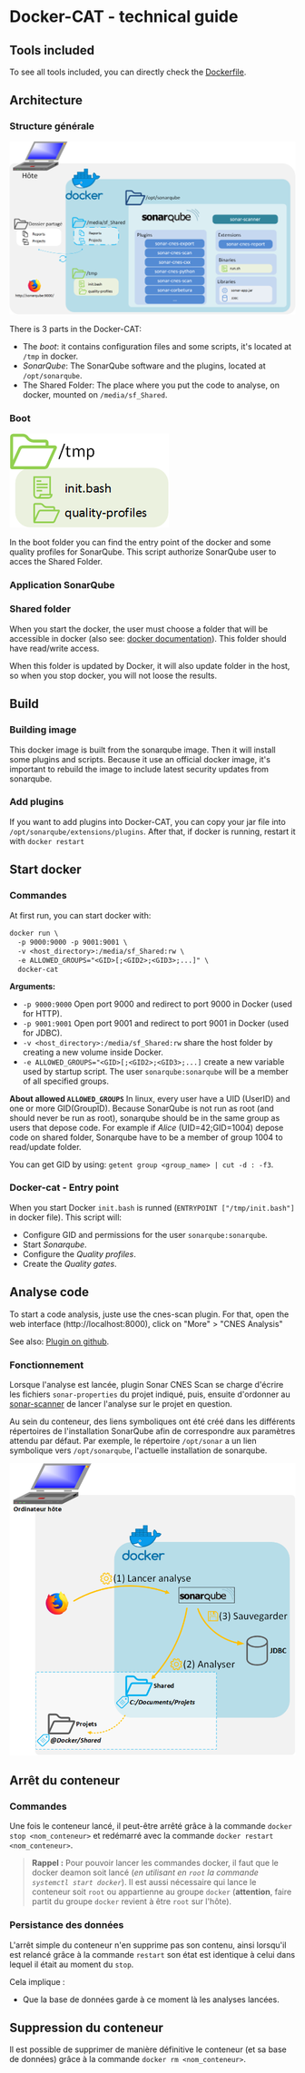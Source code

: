 # Docker-CAT - technical guide

## Tools included
To see all tools included, you can directly check the 
[Dockerfile](https://github.com/lequal/docker-cat/blob/master/Dockerfile).


## Architecture
### Structure générale
![Architecture globale](../img/doc-technique/archi-globale.png)

There is 3 parts in the Docker-CAT:
- The *boot*: it contains configuration files and some scripts, it's located at `/tmp` in docker.
- *SonarQube*: The SonarQube software and the plugins, located at `/opt/sonarqube`.
- The Shared Folder: The place where you put the code to analyse, on docker, mounted on `/media/sf_Shared`.


### Boot
![Boot](../img/doc-technique/boot.png)

In the boot folder you can find the entry point of the docker and some quality profiles for SonarQube. This script authorize
SonarQube user to acces the Shared Folder.

### Application SonarQube


### Shared folder


When you start the docker, the user must choose a folder that will be accessible in docker (also see: 
[docker documentation](https://docs.docker.com/storage/volumes/)). This folder should have read/write access.

When this folder is updated by Docker, it will also update folder in the host, so when you stop docker, you will
not loose the results.

## Build
### Building image
This docker image is built from the sonarqube image. Then it will install some plugins and scripts. Because 
it use an official docker image, it's important to rebuild the image to include latest security updates from
sonarqube.



### Add plugins
If you want to add plugins into Docker-CAT, you can copy your jar file into `/opt/sonarqube/extensions/plugins`.
After that, if docker is running, restart it with `docker restart`

## Start docker
### Commandes
At first run, you can start docker with:
```
docker run \
  -p 9000:9000 -p 9001:9001 \
  -v <host_directory>:/media/sf_Shared:rw \
  -e ALLOWED_GROUPS="<GID>[;<GID2>;<GID3>;...]" \
  docker-cat
```

**Arguments:**

- `-p 9000:9000` Open port 9000 and redirect to port 9000 in Docker (used for HTTP).
- `-p 9001:9001` Open port 9001 and redirect to port 9001 in Docker (used for JDBC).
- `-v <host_directory>:/media/sf_Shared:rw` share the host folder by creating a new volume inside Docker.
- `-e ALLOWED_GROUPS="<GID>[;<GID2>;<GID3>;...]` create a new variable used by startup script. The user `sonarqube:sonarqube`
will be a member of all specified groups.

**About allowed `ALLOWED_GROUPS`**
In linux, every user have a UID (UserID) and one or more GID(GroupID). Because SonarQube is not run as root
(and should never be run as root), sonarqube should be in the same group as users that depose code. 
For example if *Alice* (UID=42;GID=1004) depose code on shared folder, Sonarqube have to be a member of group 1004
to read/update folder.


You can get GID by using: `getent group <group_name> | cut -d : -f3`.



### Docker-cat - Entry point
When you start Docker `init.bash` is runned
(`ENTRYPOINT ["/tmp/init.bash"]` in docker file). This script will:

- Configure GID and permissions for the user `sonarqube:sonarqube`.
- Start *Sonarqube*.
- Configure the *Quality profiles*.
- Create the *Quality gates*.


## Analyse code
To start a code analysis, juste use the cnes-scan plugin. For that, open the web interface (http://localhost:8000), click
on "More" > "CNES Analysis"

See also: [Plugin on github](https://github.com/lequal/sonar-cnes-scan-plugin).

### Fonctionnement
Lorsque l'analyse est lancée, plugin Sonar CNES Scan se charge d'écrire les
fichiers `sonar-properties` du projet indiqué, puis, ensuite d'ordonner au
[sonar-scanner](https://github.com/SonarSource/sonar-scanner-cli) de lancer
l'analyse sur le projet en question.

Au sein du conteneur, des liens symboliques ont été créé dans les différents
répertoires de l'installation SonarQube afin de correspondre aux paramètres
attendu par défaut. Par exemple, le répertoire `/opt/sonar` a un lien symbolique
vers `/opt/sonarqube`, l'actuelle installation de sonarqube.

![image](../img/doc-technique/utilisation.png)
## Arrêt du conteneur
### Commandes
Une fois le conteneur lancé, il peut-être arrêté grâce à la commande
`docker stop <nom_conteneur>` et redémarré avec la commande
`docker restart <nom_conteneur>`.

> **Rappel :** Pour pouvoir lancer les commandes docker, il faut que le docker deamon soit lancé (*en utilisant en `root` la commande `systemctl start docker`*). Il est aussi nécessaire qui lance le conteneur soit `root` ou appartienne au groupe `docker` (**attention**, faire partit du groupe `docker` revient à être `root` sur l'hôte).

### Persistance des données
L'arrêt simple du conteneur n'en supprime pas son contenu, ainsi lorsqu'il est
relancé grâce à la commande `restart` son état est identique à celui dans lequel
 il était au moment du `stop`.

Cela implique :
- Que la base de données garde à ce moment là les analyses lancées.

## Suppression du conteneur
Il est possible de supprimer de manière définitive le conteneur (et sa base de
données) grâce à la commande `docker rm <nom_conteneur>`.

